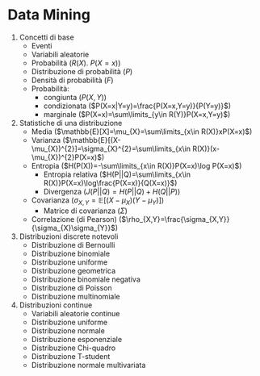# Data Mining
1. Concetti di base
	- Eventi
	- Variabili aleatorie 
	- Probabilità ($R(X)$. $P(X=x)$)
	- Distribuzione di probabilità ($P$)
	- Densità di probabilità ($F$)
	- Probabilità:
		- congiunta ($P(X,Y)$)
		- condizionata ($P(X=x|Y=y)=\frac{P(X=x,Y=y)}{P(Y=y)}$)
		- marginale ($P(X=x)=\sum\limits_{y\in R(Y)}P(X=x,Y=y)$)
1. Statistiche di una distribuzione
	- Media ($\mathbb{E}[X]=\mu_{X}=\sum\limits_{x\in R(X)}xP(X=x)$)
	- Varianza ($\mathbb{E}[(X-\mu_{X})^{2}]=\sigma_{X}^{2}=\sum\limits_{x\in R(X)}(x-\mu_{X})^{2}P(X=x)$)
	- Entropia ($H(P(X))=-\sum\limits_{x\in R(X)}P(X=x)\log P(X=x)$)
		- Entropia relativa ($H(P||Q)=\sum\limits_{x\in R(X)}P(X=x)\log\frac{P(X=x)}{Q(X=x)}$)
		- Divergenza ($J(P||Q) = H(P||Q) + H(Q||P)$)
	- Covarianza ($\sigma_{X,Y}=\mathbb{E}[(X-\mu_{X})(Y-\mu_{Y})]$)
		- Matrice di covarianza ($\Sigma$)
	- Correlazione (di Pearson) ($\rho_{X,Y}=\frac{\sigma_{X,Y}}{\sigma_{X}\sigma_{Y}}$)
2. Distribuzioni discrete notevoli
	- Distribuzione di Bernoulli
	- Distribuzione binomiale
	- Distribuzione uniforme
	- Distribuzione geometrica
	- Distribuzione binomiale negativa
	- Distribuzione di Poisson
	- Distribuzione multinomiale
3. Distribuzioni continue
	- Variabili aleatorie continue
	- Distribuzione uniforme
	- Distribuzione normale
	- Distribuzione esponenziale
	- Distribuzione Chi-quadro
	- Distribuzione T-student
	- Distribuzione normale multivariata

